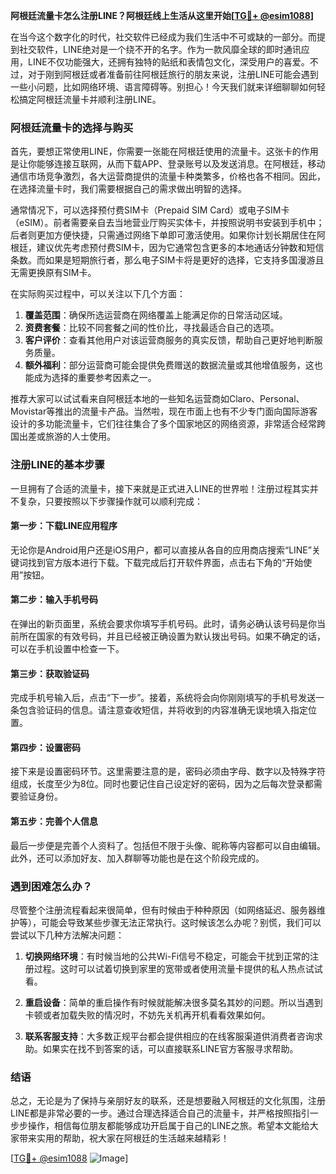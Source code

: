 **阿根廷流量卡怎么注册LINE？阿根廷线上生活从这里开始[[TG💪+ @esim1088](https://t.me/s/esim1088)]**

在当今这个数字化的时代，社交软件已经成为我们生活中不可或缺的一部分。而提到社交软件，LINE绝对是一个绕不开的名字。作为一款风靡全球的即时通讯应用，LINE不仅功能强大，还拥有独特的贴纸和表情包文化，深受用户的喜爱。不过，对于刚到阿根廷或者准备前往阿根廷旅行的朋友来说，注册LINE可能会遇到一些小问题，比如网络环境、语言障碍等。别担心！今天我们就来详细聊聊如何轻松搞定阿根廷流量卡并顺利注册LINE。

### 阿根廷流量卡的选择与购买

首先，要想正常使用LINE，你需要一张能在阿根廷使用的流量卡。这张卡的作用是让你能够连接互联网，从而下载APP、登录账号以及发送消息。在阿根廷，移动通信市场竞争激烈，各大运营商提供的流量卡种类繁多，价格也各不相同。因此，在选择流量卡时，我们需要根据自己的需求做出明智的选择。

通常情况下，可以选择预付费SIM卡（Prepaid SIM Card）或电子SIM卡（eSIM）。前者需要亲自去当地营业厅购买实体卡，并按照说明书安装到手机中；后者则更加方便快捷，只需通过网络下单即可激活使用。如果你计划长期居住在阿根廷，建议优先考虑预付费SIM卡，因为它通常包含更多的本地通话分钟数和短信条数。而如果是短期旅行者，那么电子SIM卡将是更好的选择，它支持多国漫游且无需更换原有SIM卡。

在实际购买过程中，可以关注以下几个方面：
1. **覆盖范围**：确保所选运营商在网络覆盖上能满足你的日常活动区域。
2. **资费套餐**：比较不同套餐之间的性价比，寻找最适合自己的选项。
3. **客户评价**：查看其他用户对该运营商服务的真实反馈，帮助自己更好地判断服务质量。
4. **额外福利**：部分运营商可能会提供免费赠送的数据流量或其他增值服务，这也能成为选择的重要参考因素之一。

推荐大家可以试试看来自阿根廷本地的一些知名运营商如Claro、Personal、Movistar等推出的流量卡产品。当然啦，现在市面上也有不少专门面向国际游客设计的多功能流量卡，它们往往集合了多个国家地区的网络资源，非常适合经常跨国出差或旅游的人士使用。

### 注册LINE的基本步骤

一旦拥有了合适的流量卡，接下来就是正式进入LINE的世界啦！注册过程其实并不复杂，只要按照以下步骤操作就可以顺利完成：

#### 第一步：下载LINE应用程序
无论你是Android用户还是iOS用户，都可以直接从各自的应用商店搜索“LINE”关键词找到官方版本进行下载。下载完成后打开软件界面，点击右下角的“开始使用”按钮。

#### 第二步：输入手机号码
在弹出的新页面里，系统会要求你填写手机号码。此时，请务必确认该号码是你当前所在国家的有效号码，并且已经被正确设置为默认拨出号码。如果不确定的话，可以在手机设置中检查一下。

#### 第三步：获取验证码
完成手机号输入后，点击“下一步”。接着，系统将会向你刚刚填写的手机号发送一条包含验证码的信息。请注意查收短信，并将收到的内容准确无误地填入指定位置。

#### 第四步：设置密码
接下来是设置密码环节。这里需要注意的是，密码必须由字母、数字以及特殊字符组成，长度至少为8位。同时也要记住自己设定好的密码，因为之后每次登录都需要验证身份。

#### 第五步：完善个人信息
最后一步便是完善个人资料了。包括但不限于头像、昵称等内容都可以自由编辑。此外，还可以添加好友、加入群聊等功能也是在这个阶段完成的。

### 遇到困难怎么办？

尽管整个注册流程看起来很简单，但有时候由于种种原因（如网络延迟、服务器维护等），可能会导致某些步骤无法正常执行。这时候该怎么办呢？别慌，我们可以尝试以下几种方法解决问题：

1. **切换网络环境**：有时候当地的公共Wi-Fi信号不稳定，可能会干扰到正常的注册过程。这时可以试着切换到家里的宽带或者使用流量卡提供的私人热点试试看。
   
2. **重启设备**：简单的重启操作有时候就能解决很多莫名其妙的问题。所以当遇到卡顿或者加载失败的情况时，不妨先关机再开机看看效果如何。
   
3. **联系客服支持**：大多数正规平台都会提供相应的在线客服渠道供消费者咨询求助。如果实在找不到答案的话，可以直接联系LINE官方客服寻求帮助。

### 结语

总之，无论是为了保持与亲朋好友的联系，还是想要融入阿根廷的文化氛围，注册LINE都是非常必要的一步。通过合理选择适合自己的流量卡，并严格按照指引一步步操作，相信每位朋友都能够成功开启属于自己的LINE之旅。希望本文能给大家带来实用的帮助，祝大家在阿根廷的生活越来越精彩！

[[TG💪+ @esim1088](https://t.me/s/esim1088) ![Image](https://i.postimg.cc/4NQfJmqS/Snipaste-2025-05-13-00-14-12.png)]